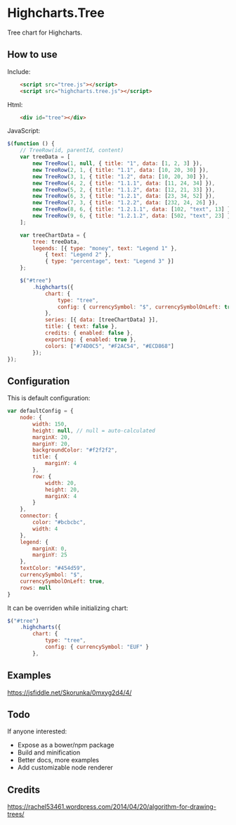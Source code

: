 # Highcharts.Tree
Tree chart for Highcharts.

## How to use

Include:
```html
    <script src="tree.js"></script>
    <script src="highcharts.tree.js"></script>
```

Html:
```html
    <div id="tree"></div>
```

JavaScript:
```javascript
$(function () {
    // TreeRow(id, parentId, content)
    var treeData = [
        new TreeRow(1, null, { title: "1", data: [1, 2, 3] }),
        new TreeRow(2, 1, { title: "1.1", data: [10, 20, 30] }),
        new TreeRow(3, 1, { title: "1.2", data: [10, 20, 30] }),
        new TreeRow(4, 2, { title: "1.1.1", data: [11, 24, 34] }),
        new TreeRow(5, 2, { title: "1.1.2", data: [12, 21, 33] }),
        new TreeRow(6, 3, { title: "1.2.1", data: [23, 34, 52] }),
        new TreeRow(7, 3, { title: "1.2.2", data: [232, 24, 26] }),
        new TreeRow(8, 6, { title: "1.2.1.1", data: [102, "text", 13] }),
        new TreeRow(9, 6, { title: "1.2.1.2", data: [502, "text", 23] })
    ];

    var treeChartData = {
        tree: treeData,
        legends: [{ type: "money", text: "Legend 1" },
            { text: "Legend 2" },
            { type: "percentage", text: "Legend 3" }]
    };

    $("#tree")
        .highcharts({
            chart: {
                type: "tree",
                config: { currencySymbol: "$", currencySymbolOnLeft: true }
            },
            series: [{ data: [treeChartData] }],
            title: { text: false },
            credits: { enabled: false },
            exporting: { enabled: true },
            colors: ["#74D0C5", "#F2AC54", "#ECD868"]
        });
});
```

## Configuration

This is default configuration:
```javascript
var defaultConfig = {
	node: {
		width: 150,
		height: null, // null = auto-calculated
		marginX: 20,
		marginY: 20,
		backgroundColor: "#f2f2f2",
		title: {
			marginY: 4
		},
		row: {
			width: 20,
			height: 20,
			marginX: 4
		}
	},
	connector: {
		color: "#bcbcbc",
		width: 4
	},
	legend: {
		marginX: 0,
		marginY: 25
	},
	textColor: "#454d59",
	currencySymbol: "$",
	currencySymbolOnLeft: true,
	rows: null
}
```

It can be overriden while initializing chart:
```javascript
$("#tree")
	.highcharts({
		chart: {
			type: "tree",
			config: { currencySymbol: "EUF" }
		},
```


## Examples
https://jsfiddle.net/Skorunka/0mxyg2d4/4/

## Todo
If anyone interested:

* Expose as a bower/npm package
* Build and minification
* Better docs, more examples
* Add customizable node renderer 

## Credits
https://rachel53461.wordpress.com/2014/04/20/algorithm-for-drawing-trees/
